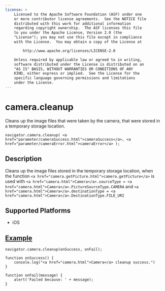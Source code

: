 ```yaml
---
license: >
    Licensed to the Apache Software Foundation (ASF) under one
    or more contributor license agreements.  See the NOTICE file
    distributed with this work for additional information
    regarding copyright ownership.  The ASF licenses this file
    to you under the Apache License, Version 2.0 (the
    "License"); you may not use this file except in compliance
    with the License.  You may obtain a copy of the License at

        http://www.apache.org/licenses/LICENSE-2.0

    Unless required by applicable law or agreed to in writing,
    software distributed under the License is distributed on an
    "AS IS" BASIS, WITHOUT WARRANTIES OR CONDITIONS OF ANY
    KIND, either express or implied.  See the License for the
    specific language governing permissions and limitations
    under the License.
---
```


camera.cleanup
=================

Cleans up the image files that were taken by the camera, that were stored in a temporary storage location.

    navigator.camera.cleanup( <a href="parameter/cameraSuccess.html">cameraSuccess</a>, <a href="parameter/cameraError.html">cameraError</a> );

Description
-----------

Cleans up the image files stored in the temporary storage location, when the function `<a href="camera.getPicture.html">camera.getPicture</a>` is used with  `<a href="camera.html">Camera</a>.sourceType = <a href="camera.html">Camera</a>.PictureSourceType.CAMERA` and `<a href="camera.html">Camera</a>.destinationType = <a href="camera.html">Camera</a>.DestinationType.FILE_URI`


Supported Platforms
-------------------

- iOS


<a href="../storage/storage.opendatabase.html">Example</a>
-------------

    navigator.camera.cleanup(onSuccess, onFail); 

    function onSuccess() {
        console.log("<a href="camera.html">Camera</a> cleanup success.")
    }

    function onFail(message) {
        alert('Failed because: ' + message);
    }
